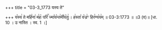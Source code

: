 +++
title = "03-3_1773 यस्य ते"

+++
य꣡स्य꣢ ते महि꣣ना꣢ म꣣हः꣡ परि꣢꣯ ज्मा꣣य꣡न्त꣢मी꣣य꣡तुः꣢। ह꣢स्ता꣣ व꣡ज्र꣢ꣳ हिर꣣ण्य꣡य꣢म् ॥ 03-3:1773 ॥ ॥3 (व)॥ [धा. 10 । उ नास्ति । स्व. 1 ।]